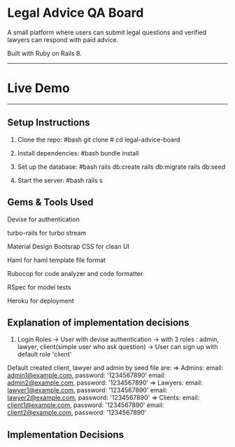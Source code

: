 # Legal Advice QA Board

A small platform where users can submit legal questions and verified lawyers can respond with paid advice.

Built with Ruby on Rails 8.

------------------------------------------------------------------------------

# Live Demo

------------------------------------------------------------------------------

## Setup Instructions

1. Clone the repo:
#bash
git clone #
cd legal-advice-board

2. Install dependencies:
#bash
bundle install

3. Set up the database:
#bash
rails db:create 
rails db:migrate 
rails db:seed

4. Start the server:
#bash
rails s

## Gems & Tools Used

Devise for authentication

turbo-rails for turbo stream

Material Design Bootsrap CSS for clean UI

Haml for haml template file format

Rubocop for code analyzer and code formatter

RSpec for model tests

Heroku for deployment

## Explanation of implementation decisions
1. Login Roles
-> User with devise authentication
-> with 3 roles : admin, lawyer, client(simple user who ask question)
-> User can sign up with default role 'client'

Default created client, lawyer and admin by seed file are:
=> Admins:  email: admin1@example.com, password: '1234567890'
            email: admin2@example.com, password: '1234567890'
=> Lawyers: email: lawyer1@example.com, password: '1234567890'
            email: lawyer2@example.com, password: '1234567890'
=> Clients:  email: client1@example.com, password: '1234567890'
            email: client2@example.com, password: '1234567890'

## Implementation Decisions
